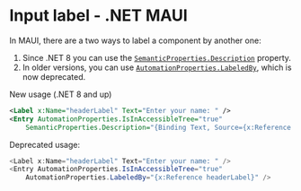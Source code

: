 # Input label - .NET MAUI

In MAUI, there are a two ways to label a component by another one:

1. Since .NET 8 you can use the [`SemanticProperties.Description`](https://learn.microsoft.com/en-us/dotnet/maui/fundamentals/accessibility#description) property.
2. In older versions, you can use [`AutomationProperties.LabeledBy`](https://learn.microsoft.com/en-us/dotnet/maui/fundamentals/accessibility#labeledby), which is now deprecated.

New usage (.NET 8 and up)

```xml
<Label x:Name="headerLabel" Text="Enter your name: " />
<Entry AutomationProperties.IsInAccessibleTree="true"
    SemanticProperties.Description="{Binding Text, Source={x:Reference headerLabel}}" />
```

Deprecated usage:

```csharp
<Label x:Name="headerLabel" Text="Enter your name: " />
<Entry AutomationProperties.IsInAccessibleTree="true"
    AutomationProperties.LabeledBy="{x:Reference headerLabel}" />
```
